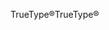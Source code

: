 <span data-ttu-id="12636-101">TrueType®</span><span class="sxs-lookup"><span data-stu-id="12636-101">TrueType®</span></span>